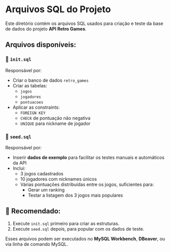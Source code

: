 # Arquivos SQL do Projeto

Este diretório contém os arquivos SQL usados para criação e teste da base de dados do projeto **API Retro Games**.

## Arquivos disponíveis:

### 🔹 `init.sql`
Responsável por:

- Criar o banco de dados `retro_games`
- Criar as tabelas:
  - `jogos`
  - `jogadores`
  - `pontuacoes`
- Aplicar as constraints:
  - `FOREIGN KEY`
  - `CHECK` de pontuação não negativa
  - `UNIQUE` para nickname de jogador

### 🔹 `seed.sql`
Responsável por:

- Inserir **dados de exemplo** para facilitar os testes manuais e automáticos da API
- Inclui:
  - 3 jogos cadastrados
  - 10 jogadores com nicknames únicos
  - Várias pontuações distribuídas entre os jogos, suficientes para:
    - Gerar um ranking
    - Testar a listagem dos 3 jogos mais populares

## 🧪 Recomendado:
1. Execute `init.sql` primeiro para criar as estruturas.
2. Execute `seed.sql` depois, para popular com os dados de teste.

Esses arquivos podem ser executados no **MySQL Workbench**, **DBeaver**, ou via linha de comando MySQL.